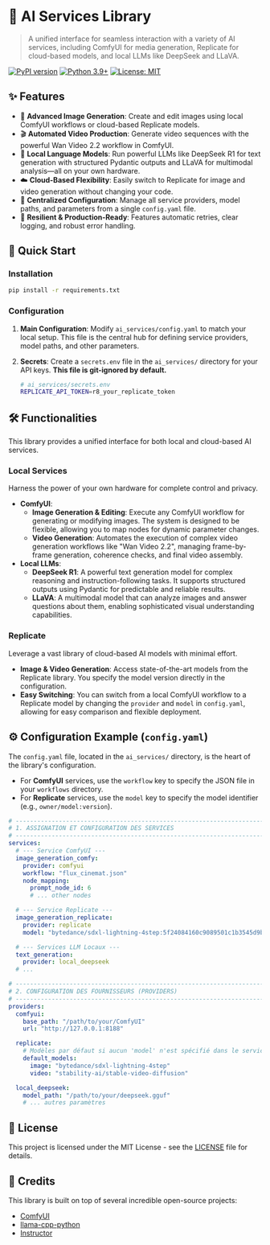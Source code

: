 # 🤖 AI Services Library

> A unified interface for seamless interaction with a variety of AI services, including ComfyUI for media generation, Replicate for cloud-based models, and local LLMs like DeepSeek and LLaVA.

[![PyPI version](https://badge.fury.io/py/ai-services-lib.svg)](https://badge.fury.io/py/ai-services-lib)
[![Python 3.9+](https://img.shields.io/badge/python-3.9+-blue.svg)](https://www.python.org/downloads/)
[![License: MIT](https://img.shields.io/badge/License-MIT-yellow.svg)](https://opensource.org/licenses/MIT)

## ✨ Features

- 🎨 **Advanced Image Generation**: Create and edit images using local ComfyUI workflows or cloud-based Replicate models.
- 🎬 **Automated Video Production**: Generate video sequences with the powerful Wan Video 2.2 workflow in ComfyUI.
- 🤖 **Local Language Models**: Run powerful LLMs like DeepSeek R1 for text generation with structured Pydantic outputs and LLaVA for multimodal analysis—all on your own hardware.
- ☁️ **Cloud-Based Flexibility**: Easily switch to Replicate for image and video generation without changing your code.
- 🔧 **Centralized Configuration**: Manage all service providers, model paths, and parameters from a single `config.yaml` file.
- 🔄 **Resilient & Production-Ready**: Features automatic retries, clear logging, and robust error handling.

## 🚀 Quick Start

### Installation

```bash
pip install -r requirements.txt
```

### Configuration

1.  **Main Configuration**: Modify `ai_services/config.yaml` to match your local setup. This file is the central hub for defining service providers, model paths, and other parameters.

2.  **Secrets**: Create a `secrets.env` file in the `ai_services/` directory for your API keys. **This file is git-ignored by default.**

    ```bash
    # ai_services/secrets.env
    REPLICATE_API_TOKEN=r8_your_replicate_token
    ```

## 🛠️ Functionalities

This library provides a unified interface for both local and cloud-based AI services.

### Local Services

Harness the power of your own hardware for complete control and privacy.

-   **ComfyUI**:
    -   **Image Generation & Editing**: Execute any ComfyUI workflow for generating or modifying images. The system is designed to be flexible, allowing you to map nodes for dynamic parameter changes.
    -   **Video Generation**: Automates the execution of complex video generation workflows like "Wan Video 2.2", managing frame-by-frame generation, coherence checks, and final video assembly.
-   **Local LLMs**:
    -   **DeepSeek R1**: A powerful text generation model for complex reasoning and instruction-following tasks. It supports structured outputs using Pydantic for predictable and reliable results.
    -   **LLaVA**: A multimodal model that can analyze images and answer questions about them, enabling sophisticated visual understanding capabilities.

### Replicate

Leverage a vast library of cloud-based AI models with minimal effort.

-   **Image & Video Generation**: Access state-of-the-art models from the Replicate library. You specify the model version directly in the configuration.
-   **Easy Switching**: You can switch from a local ComfyUI workflow to a Replicate model by changing the `provider` and `model` in `config.yaml`, allowing for easy comparison and flexible deployment.

## ⚙️ Configuration Example (`config.yaml`)

The `config.yaml` file, located in the `ai_services/` directory, is the heart of the library's configuration.

-   For **ComfyUI** services, use the `workflow` key to specify the JSON file in your `workflows` directory.
-   For **Replicate** services, use the `model` key to specify the model identifier (e.g., `owner/model:version`).

```yaml
# ------------------------------------------------------------------------------
# 1. ASSIGNATION ET CONFIGURATION DES SERVICES
# ------------------------------------------------------------------------------
services:
  # --- Service ComfyUI ---
  image_generation_comfy:
    provider: comfyui
    workflow: "flux_cinemat.json"
    node_mapping:
      prompt_node_id: 6
      # ... other nodes

  # --- Service Replicate ---
  image_generation_replicate:
    provider: replicate
    model: "bytedance/sdxl-lightning-4step:5f24084160c9089501c1b3545d9be3c27883ae2239b6f412990e82d4a6210f8f"

  # --- Services LLM Locaux ---
  text_generation:
    provider: local_deepseek
  # ...

# ------------------------------------------------------------------------------
# 2. CONFIGURATION DES FOURNISSEURS (PROVIDERS)
# ------------------------------------------------------------------------------
providers:
  comfyui:
    base_path: "/path/to/your/ComfyUI"
    url: "http://127.0.0.1:8188"

  replicate:
    # Modèles par défaut si aucun 'model' n'est spécifié dans le service.
    default_models:
      image: "bytedance/sdxl-lightning-4step"
      video: "stability-ai/stable-video-diffusion"

  local_deepseek:
    model_path: "/path/to/your/deepseek.gguf"
    # ... autres paramètres
```

## 📄 License

This project is licensed under the MIT License - see the [LICENSE](LICENSE) file for details.

## 🙏 Credits

This library is built on top of several incredible open-source projects:
- [ComfyUI](https://github.com/comfyanonymous/ComfyUI)
- [llama-cpp-python](https://github.com/abetlen/llama-cpp-python)
- [Instructor](https://github.com/jxnl/instructor)